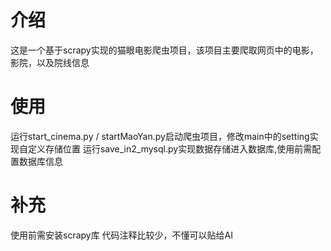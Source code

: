 # 介绍
这是一个基于scrapy实现的猫眼电影爬虫项目，该项目主要爬取网页中的电影，影院，以及院线信息
# 使用
运行start_cinema.py / startMaoYan.py启动爬虫项目，修改main中的setting实现自定义存储位置
运行save_in2_mysql.py实现数据存储进入数据库,使用前需配置数据库信息
# 补充
使用前需安装scrapy库
代码注释比较少，不懂可以贴给AI
